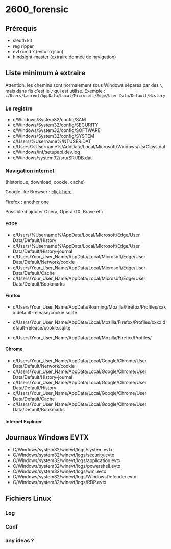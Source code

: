 # 2600_forensic

## Prérequis 

- sleuth kit
- reg ripper
- evtxcmd ? (evtx to json)
- [hindsight-master](https://github.com/obsidianforensics/hindsight) (extraire donnée de navigation)


## Liste minimum à extraire

Attention, les chemins sont normalement sous Windows séparés par des `\`, mais dans fls c'est le `/` qui est utilisé. Exemple : `c/Users/Laurent/AppData/Local/Microsoft/Edge/User Data/Default/History`

### Le registre

- c/Windows/System32/config/SAM
- c/Windows/System32/config/SECURITY
- c/Windows/System32/config/SOFTWARE
- c/Windows/System32/config/SYSTEM
- c/Users/%Username%/NTUSER.DAT
- c/Users/%Username%/AddData/Local/Microsoft/Windows/UsrClass.dat
- c/Windows/inf/setupapi.dev.log
- c/Windows/system32/sru/SRUDB.dat

### Navigation internet 

(historique, download, cookie, cache)

Google like Browser : [click here](https://www.foxtonforensics.com/browser-history-examiner/chrome-history-location)

Firefox : [another one](https://www.foxtonforensics.com/browser-history-examiner/firefox-history-location)

Possible d'ajouter Opera, Opera GX, Brave etc

#### EGDE 

- c/Users/%Username%/AppData/Local/Microsoft/Edge/User Data/Default/History
- c/Users/%Username%/AppData/Local/Microsoft/Edge/User Data/Default/History-journal
- c/Users/Your_User_Name/AppData/Local/Microsoft/Edge/User Data/Default/Network/cookie
- c/Users/Your_User_Name/AppData/Local/Microsoft/Edge/User Data/Default/Cache
- c/Users/Your_User_Name/AppData/Local/Microsoft/Edge/User Data/Default/Bookmarks


#### Firefox

- c/Users/Your_User_Name/AppData/Roaming/Mozilla/Firefox/Profiles/xxxx.default-release/cookie.sqlite

- c/Users/Your_User_Name/AppData/Local/Mozilla/Firefox/Profiles/xxxx.default-release/cookie.sqlite
- c/Users/Your_User_Name/AppData/Local/Mozilla/Firefox/Profiles/

#### Chrome

- c/Users/Your_User_Name/AppData/Local/Google/Chrome/User Data/Default/Network/cookie
- c/Users/Your_User_Name/AppData/Local/Google/Chrome/User Data/Default/History-journal
- c/Users/Your_User_Name/AppData/Local/Google/Chrome/User Data/Default/History
- c/Users/Your_User_Name/AppData/Local/Google/Chrome/User Data/Default/Cache
- c/Users/Your_User_Name/AppData/Local/Google/Chrome/User Data/Default/Bookmarks


#### Internet Explorer 



## Journaux Windows EVTX

- C/Windows/system32/winevt/logs/system.evtx
- C/Windows/system32/winevt/logs/security.evtx
- C/Windows/system32/winevt/logs/application.evtx
- C/Windows/system32/winevt/logs/powershell.evtx
- C/Windows/system32/winevt/logs/wmi.evtx
- C/Windows/system32/winevt/logs/WindowsDefender.evtx
- C/Windows/system32/winevt/logs/RDP.evtx



## Fichiers Linux 

### Log 


### Conf


### any ideas ? 
